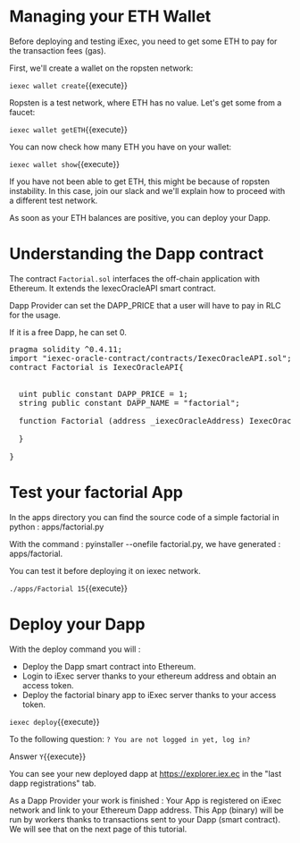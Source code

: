 # Managing your ETH Wallet


Before deploying and testing iExec, you need to get some ETH to pay for the transaction fees (gas).

First, we'll create a  wallet on the ropsten network:

`iexec wallet create`{{execute}}

Ropsten is a test network, where ETH has no value. Let's get some from a faucet:

`iexec wallet getETH`{{execute}}

You can now check how many ETH you have on your wallet:

`iexec wallet show`{{execute}}

If you have not been able to get ETH, this might be because of ropsten instability. In this
case, join our slack and we'll explain how to proceed with a different test network.

As soon as your ETH balances are positive, you can deploy your Dapp.

# Understanding the Dapp contract

The contract ```Factorial.sol``` interfaces the off-chain application with Ethereum. It extends the IexecOracleAPI smart contract.

Dapp Provider can set the DAPP_PRICE that a user will have to pay in RLC for the usage.

If it is a free Dapp, he can set 0.


<pre class="file" data-filename="iexec-factorial/contracts/Factorial.sol" data-target="replace">
pragma solidity ^0.4.11;
import "iexec-oracle-contract/contracts/IexecOracleAPI.sol";
contract Factorial is IexecOracleAPI{


  uint public constant DAPP_PRICE = 1;
  string public constant DAPP_NAME = "factorial";

  function Factorial (address _iexecOracleAddress) IexecOracleAPI(_iexecOracleAddress,DAPP_PRICE,DAPP_NAME){

  }

}
</pre>


# Test your factorial App
In the apps directory you can find the source code of a simple factorial in python : apps/factorial.py

With the command : pyinstaller --onefile factorial.py, we have generated : apps/factorial.

You can test it before deploying it on iexec network.

`./apps/Factorial 15`{{execute}}


# Deploy your Dapp

With the deploy command you will :
- Deploy the Dapp smart contract into Ethereum.
- Login to iExec server thanks to your ethereum address and obtain an access token.
- Deploy the factorial binary app to iExec server thanks to your access token.

`iexec deploy`{{execute}}


To the following question:
`? You are not logged in yet, log in?`

Answer `Y`{{execute}}


You can see your new deployed dapp at
https://explorer.iex.ec in the "last dapp registrations" tab.


As a Dapp Provider your work is finished :
Your App is registered on iExec network and link to your Ethereum Dapp address.
This App (binary) will be run by workers thanks to transactions sent to your Dapp (smart contract).
We will see that on the next page of this tutorial.
